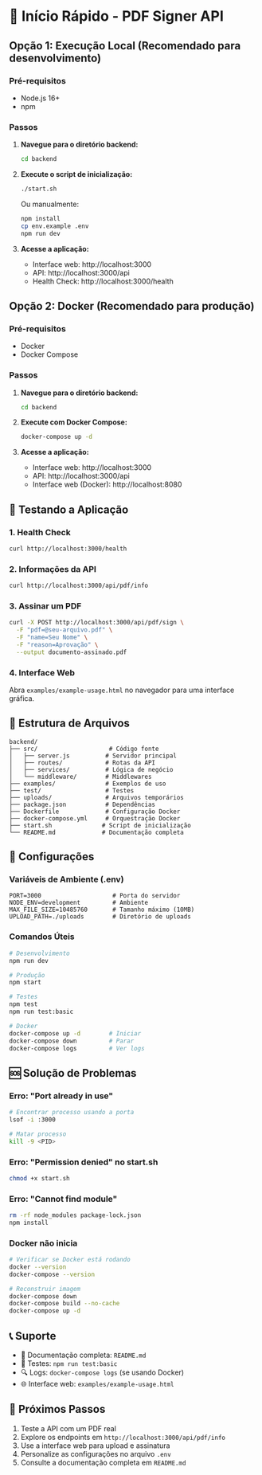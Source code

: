 # 🚀 Início Rápido - PDF Signer API

## Opção 1: Execução Local (Recomendado para desenvolvimento)

### Pré-requisitos
- Node.js 16+ 
- npm

### Passos
1. **Navegue para o diretório backend:**
   ```bash
   cd backend
   ```

2. **Execute o script de inicialização:**
   ```bash
   ./start.sh
   ```
   
   Ou manualmente:
   ```bash
   npm install
   cp env.example .env
   npm run dev
   ```

3. **Acesse a aplicação:**
   - Interface web: http://localhost:3000
   - API: http://localhost:3000/api
   - Health Check: http://localhost:3000/health

## Opção 2: Docker (Recomendado para produção)

### Pré-requisitos
- Docker
- Docker Compose

### Passos
1. **Navegue para o diretório backend:**
   ```bash
   cd backend
   ```

2. **Execute com Docker Compose:**
   ```bash
   docker-compose up -d
   ```

3. **Acesse a aplicação:**
   - Interface web: http://localhost:3000
   - API: http://localhost:3000/api
   - Interface web (Docker): http://localhost:8080

## 🧪 Testando a Aplicação

### 1. Health Check
```bash
curl http://localhost:3000/health
```

### 2. Informações da API
```bash
curl http://localhost:3000/api/pdf/info
```

### 3. Assinar um PDF
```bash
curl -X POST http://localhost:3000/api/pdf/sign \
  -F "pdf=@seu-arquivo.pdf" \
  -F "name=Seu Nome" \
  -F "reason=Aprovação" \
  --output documento-assinado.pdf
```

### 4. Interface Web
Abra `examples/example-usage.html` no navegador para uma interface gráfica.

## 📁 Estrutura de Arquivos

```
backend/
├── src/                    # Código fonte
│   ├── server.js          # Servidor principal
│   ├── routes/            # Rotas da API
│   ├── services/          # Lógica de negócio
│   └── middleware/        # Middlewares
├── examples/              # Exemplos de uso
├── test/                  # Testes
├── uploads/               # Arquivos temporários
├── package.json           # Dependências
├── Dockerfile             # Configuração Docker
├── docker-compose.yml     # Orquestração Docker
├── start.sh              # Script de inicialização
└── README.md             # Documentação completa
```

## 🔧 Configurações

### Variáveis de Ambiente (.env)
```env
PORT=3000                    # Porta do servidor
NODE_ENV=development         # Ambiente
MAX_FILE_SIZE=10485760       # Tamanho máximo (10MB)
UPLOAD_PATH=./uploads        # Diretório de uploads
```

### Comandos Úteis

```bash
# Desenvolvimento
npm run dev

# Produção
npm start

# Testes
npm test
npm run test:basic

# Docker
docker-compose up -d        # Iniciar
docker-compose down         # Parar
docker-compose logs         # Ver logs
```

## 🆘 Solução de Problemas

### Erro: "Port already in use"
```bash
# Encontrar processo usando a porta
lsof -i :3000

# Matar processo
kill -9 <PID>
```

### Erro: "Permission denied" no start.sh
```bash
chmod +x start.sh
```

### Erro: "Cannot find module"
```bash
rm -rf node_modules package-lock.json
npm install
```

### Docker não inicia
```bash
# Verificar se Docker está rodando
docker --version
docker-compose --version

# Reconstruir imagem
docker-compose down
docker-compose build --no-cache
docker-compose up -d
```

## 📞 Suporte

- 📖 Documentação completa: `README.md`
- 🧪 Testes: `npm run test:basic`
- 🔍 Logs: `docker-compose logs` (se usando Docker)
- 🌐 Interface web: `examples/example-usage.html`

## 🎯 Próximos Passos

1. Teste a API com um PDF real
2. Explore os endpoints em `http://localhost:3000/api/pdf/info`
3. Use a interface web para upload e assinatura
4. Personalize as configurações no arquivo `.env`
5. Consulte a documentação completa em `README.md`
